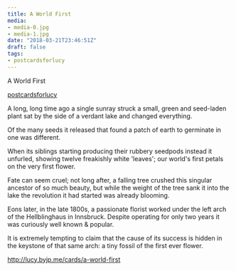 ```yaml
---
title: A World First
media:
- media-0.jpg
- media-1.jpg
date: "2018-03-21T23:46:51Z"
draft: false
tags:
- postcardsforlucy
---
```

A World First

[postcardsforlucy](/tags/postcardsforlucy)



A long, long time ago a single sunray struck a small, green and seed-laden plant sat by the side of a verdant lake and changed everything.



Of the many seeds it released that found a patch of earth to germinate in one was different.



When its siblings starting producing their rubbery seedpods instead it unfurled, showing twelve freakishly white 'leaves'; our world's first petals on the very first flower.



Fate can seem cruel; not long after, a falling tree crushed this singular ancestor of so much beauty, but while the weight of the tree sank it into the lake the revolution it had started was already blooming.



Eons later, in the late 1800s, a passionate florist worked under the left arch of the Hellblinghaus in Innsbruck. Despite operating for only two years it was curiously well known & popular.



It is extremely tempting to claim that the cause of its success is hidden in the keystone of that same arch: a tiny fossil of the first ever flower.



http://lucy.byjp.me/cards/a-world-first
